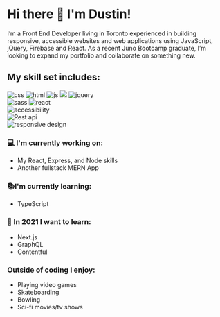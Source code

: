 # Hi there 👋 I'm Dustin!

I’m a Front End Developer living in Toronto experienced in building responsive, accessible websites and web applications using JavaScript, jQuery, Firebase and React. As a recent Juno Bootcamp graduate, I’m looking to expand my portfolio and collaborate on something new.

## My skill set includes:

![css](./assets/icons8-css3.png)
![html](./assets/icons8-html-5.png)
![js](./assets/javascript-plain.svg)
<img src="https://raw.githubusercontent.com/dustin100/dustin100/b0ce54ec8abd97e1724df155ff1f251b246a2ea2/assests/javascript-plain.svg">
![jquery](./assets/jquery-plain.svg)  
![sass](/assets/icons8-sass.png)
![react](/assets/icons8-react-native.png)  
![accessibility](/assets/icons8-web-accessibility.png)  
![Rest api](/assets/icons8-rest-api.png)  
![responsive design](/assets/icons8-responsive.png)

### :computer: I'm currently working on:

- My React, Express, and Node skills
- Another fullstack MERN App

### :books:I'm currently learning:

- TypeScript

### :thinking: In 2021 I want to learn:

- Next.js
- GraphQL
- Contentful

### Outside of coding I enjoy:

- Playing video games
- Skateboarding
- Bowling
- Sci-fi movies/tv shows

